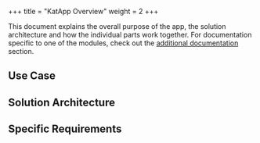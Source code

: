 +++
title = "KatApp Overview"
weight = 2
+++

This document explains the overall purpose of the app, the solution architecture and how the individual parts work together. For documentation specific to one of the modules, check out the [additional documentation](/developer-documentation/additional-documentation/) section.

## Use Case

## Solution Architecture

## Specific Requirements